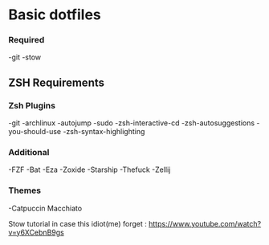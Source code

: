 # Basic dotfiles

### Required

-git
-stow


## ZSH Requirements

### Zsh Plugins
-git 
-archlinux 
-autojump 
-sudo 
-zsh-interactive-cd 
-zsh-autosuggestions 
-you-should-use 
-zsh-syntax-highlighting

### Additional 

-FZF
-Bat
-Eza
-Zoxide
-Starship
-Thefuck
-Zellij


### Themes

-Catpuccin Macchiato


Stow tutorial in case this idiot(me) forget : 
https://www.youtube.com/watch?v=y6XCebnB9gs
